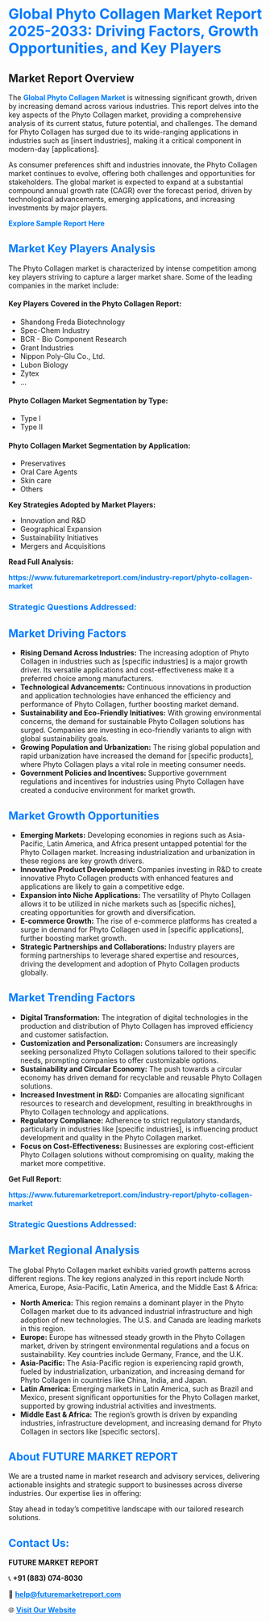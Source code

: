 <h1 style="color: #007BFF;">Global Phyto Collagen Market Report 2025-2033: Driving Factors, Growth Opportunities, and Key Players</h1>

<section id="overview">
<h2>Market Report Overview</h2>
<p>The <a href="https://www.futuremarketreport.com/industry-report/phyto-collagen-market" style="color: #007BFF; text-decoration: none;"><strong>Global Phyto Collagen Market</strong></a> is witnessing significant growth, driven by increasing demand across various industries. This report delves into the key aspects of the Phyto Collagen market, providing a comprehensive analysis of its current status, future potential, and challenges. The demand for Phyto Collagen has surged due to its wide-ranging applications in industries such as [insert industries], making it a critical component in modern-day [applications].</p>
<p>As consumer preferences shift and industries innovate, the Phyto Collagen market continues to evolve, offering both challenges and opportunities for stakeholders. The global market is expected to expand at a substantial compound annual growth rate (CAGR) over the forecast period, driven by technological advancements, emerging applications, and increasing investments by major players.</p>
</section>

<section id="overview">
<p><a href="https://www.futuremarketreport.com/request-sample/reportId=109382" style="color: #007BFF; text-decoration: none;"><strong>Explore Sample Report Here</strong></a></p>
</section>

<section id="key-players">
<h2 style="color: #007BFF;">Market Key Players Analysis</h2>
<p>The Phyto Collagen market is characterized by intense competition among key players striving to capture a larger market share. Some of the leading companies in the market include:</p>
<h4>Key Players Covered in the Phyto Collagen Report:</h4>
<ul><li>Shandong Freda Biotechnology</li><li>Spec-Chem Industry</li><li>BCR - Bio Component Research</li><li>Grant Industries</li><li>Nippon Poly-Glu Co., Ltd.</li><li>Lubon Biology</li><li>Zytex</li><li>...</li></ul>
<h4>Phyto Collagen Market Segmentation by Type:</h4>
<ul><li>Type I</li><li>Type II</li></ul>

<h4>Phyto Collagen Market Segmentation by Application:</h4>
<ul><li>Preservatives</li><li>Oral Care Agents</li><li>Skin care</li><li>Others</li></ul>
<p><strong>Key Strategies Adopted by Market Players:</strong></p>
<ul>
<li>Innovation and R&D</li>
<li>Geographical Expansion</li>
<li>Sustainability Initiatives</li>
<li>Mergers and Acquisitions</li>
</ul>
</section>

<section>
<p><strong>Read Full Analysis: </strong></p><a href="https://www.futuremarketreport.com/industry-report/phyto-collagen-market" style="color: #007BFF; text-decoration: none;"><strong>https://www.futuremarketreport.com/industry-report/phyto-collagen-market</strong></a>
<h3 style="color: #007BFF;">Strategic Questions Addressed:</h3>
</section>

<section id="driving-factors">
<h2 style="color: #007BFF;">Market Driving Factors</h2>
<ul>
<li><strong>Rising Demand Across Industries:</strong> The increasing adoption of Phyto Collagen in industries such as [specific industries] is a major growth driver. Its versatile applications and cost-effectiveness make it a preferred choice among manufacturers.</li>
<li><strong>Technological Advancements:</strong> Continuous innovations in production and application technologies have enhanced the efficiency and performance of Phyto Collagen, further boosting market demand.</li>
<li><strong>Sustainability and Eco-Friendly Initiatives:</strong> With growing environmental concerns, the demand for sustainable Phyto Collagen solutions has surged. Companies are investing in eco-friendly variants to align with global sustainability goals.</li>
<li><strong>Growing Population and Urbanization:</strong> The rising global population and rapid urbanization have increased the demand for [specific products], where Phyto Collagen plays a vital role in meeting consumer needs.</li>
<li><strong>Government Policies and Incentives:</strong> Supportive government regulations and incentives for industries using Phyto Collagen have created a conducive environment for market growth.</li>
</ul>
</section>

<section id="growth-opportunities">
<h2 style="color: #007BFF;">Market Growth Opportunities</h2>
<ul>
<li><strong>Emerging Markets:</strong> Developing economies in regions such as Asia-Pacific, Latin America, and Africa present untapped potential for the Phyto Collagen market. Increasing industrialization and urbanization in these regions are key growth drivers.</li>
<li><strong>Innovative Product Development:</strong> Companies investing in R&D to create innovative Phyto Collagen products with enhanced features and applications are likely to gain a competitive edge.</li>
<li><strong>Expansion into Niche Applications:</strong> The versatility of Phyto Collagen allows it to be utilized in niche markets such as [specific niches], creating opportunities for growth and diversification.</li>
<li><strong>E-commerce Growth:</strong> The rise of e-commerce platforms has created a surge in demand for Phyto Collagen used in [specific applications], further boosting market growth.</li>
<li><strong>Strategic Partnerships and Collaborations:</strong> Industry players are forming partnerships to leverage shared expertise and resources, driving the development and adoption of Phyto Collagen products globally.</li>
</ul>
</section>

<section id="trending-factors">
<h2 style="color: #007BFF;">Market Trending Factors</h2>
<ul>
<li><strong>Digital Transformation:</strong> The integration of digital technologies in the production and distribution of Phyto Collagen has improved efficiency and customer satisfaction.</li>
<li><strong>Customization and Personalization:</strong> Consumers are increasingly seeking personalized Phyto Collagen solutions tailored to their specific needs, prompting companies to offer customizable options.</li>
<li><strong>Sustainability and Circular Economy:</strong> The push towards a circular economy has driven demand for recyclable and reusable Phyto Collagen solutions.</li>
<li><strong>Increased Investment in R&D:</strong> Companies are allocating significant resources to research and development, resulting in breakthroughs in Phyto Collagen technology and applications.</li>
<li><strong>Regulatory Compliance:</strong> Adherence to strict regulatory standards, particularly in industries like [specific industries], is influencing product development and quality in the Phyto Collagen market.</li>
<li><strong>Focus on Cost-Effectiveness:</strong> Businesses are exploring cost-efficient Phyto Collagen solutions without compromising on quality, making the market more competitive.</li>
</ul>
</section>

<section>
<p><strong>Get Full Report: </strong></p><a href="https://www.futuremarketreport.com/industry-report/phyto-collagen-market" style="color: #007BFF; text-decoration: none;"><strong>https://www.futuremarketreport.com/industry-report/phyto-collagen-market</strong></a>
<h3 style="color: #007BFF;">Strategic Questions Addressed:</h3>
</section>


<section id="regional-analysis">
<h2 style="color: #007BFF;">Market Regional Analysis</h2>
<p>The global Phyto Collagen market exhibits varied growth patterns across different regions. The key regions analyzed in this report include North America, Europe, Asia-Pacific, Latin America, and the Middle East & Africa:</p>
<ul>
<li><strong>North America:</strong> This region remains a dominant player in the Phyto Collagen market due to its advanced industrial infrastructure and high adoption of new technologies. The U.S. and Canada are leading markets in this region.</li>
<li><strong>Europe:</strong> Europe has witnessed steady growth in the Phyto Collagen market, driven by stringent environmental regulations and a focus on sustainability. Key countries include Germany, France, and the U.K.</li>
<li><strong>Asia-Pacific:</strong> The Asia-Pacific region is experiencing rapid growth, fueled by industrialization, urbanization, and increasing demand for Phyto Collagen in countries like China, India, and Japan.</li>
<li><strong>Latin America:</strong> Emerging markets in Latin America, such as Brazil and Mexico, present significant opportunities for the Phyto Collagen market, supported by growing industrial activities and investments.</li>
<li><strong>Middle East & Africa:</strong> The region’s growth is driven by expanding industries, infrastructure development, and increasing demand for Phyto Collagen in sectors like [specific sectors].</li>
</ul>
</section>

<footer>
<h2 style="color: #007BFF;">About FUTURE MARKET REPORT</h2>
<p>We are a trusted name in market research and advisory services, delivering actionable insights and strategic support to businesses across diverse industries. Our expertise lies in offering:</p>

<p>Stay ahead in today’s competitive landscape with our tailored research solutions.</p>

<h2 style="color: #007BFF;">Contact Us:</h2>
<p><strong>FUTURE MARKET REPORT</strong></p>
<p>📞 <strong>+91 (883) 074-8030</strong></p>
<p>📧 <strong><a href="mailto:help@futuremarketreport.com" style="color: #007BFF;">help@futuremarketreport.com</a></strong></p>
<p>🌐 <strong><a href="https://www.futuremarketreport.com/" style="color: #007BFF;">Visit Our Website</a></strong></p>
</footer>